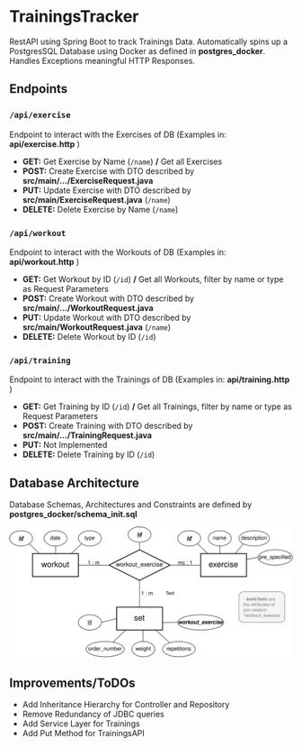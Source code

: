 # TrainingsTracker
RestAPI using Spring Boot to track Trainings Data. Automatically spins up a PostgresSQL
Database using Docker as defined in **postgres_docker**. Handles Exceptions meaningful HTTP 
Responses.

## Endpoints

### `/api/exercise`
Endpoint to interact with the Exercises of DB (Examples in: **api/exercise.http** )
- **GET:** Get Exercise by Name (`/name`) **/** Get all Exercises
- **POST:** Create Exercise with DTO described by **src/main/.../ExerciseRequest.java**
- **PUT:** Update Exercise with DTO described by **src/main/ExerciseRequest.java** (`/name`)
- **DELETE:** Delete Exercise by Name (`/name`)

### `/api/workout`
Endpoint to interact with the Workouts of DB (Examples in: **api/workout.http** )
- **GET:** Get Workout by ID (`/id`) **/** Get all Workouts, filter by name or type as Request Parameters 
- **POST:** Create Workout with DTO described by **src/main/.../WorkoutRequest.java**
- **PUT:** Update Workout with DTO described by **src/main/WorkoutRequest.java** (`/name`)
- **DELETE:** Delete Workout by ID (`/id`)

### `/api/training`
Endpoint to interact with the Trainings of DB (Examples in: **api/training.http** )
- **GET:** Get Training by ID (`/id`) **/** Get all Trainings, filter by name or type as Request Parameters
- **POST:** Create Training with DTO described by **src/main/.../TrainingRequest.java**
- **PUT:** Not Implemented
- **DELETE:** Delete Training by ID (`/id`)

## Database Architecture
Database Schemas, Architectures and Constraints are defined by **postgres_docker/schema_init.sql**

![DB-Diagram](./postgres_docker/db.png)

## Improvements/ToDOs
- Add Inheritance Hierarchy for Controller and Repository
- Remove Redundancy of JDBC queries
- Add Service Layer for Trainings
- Add Put Method for TrainingsAPI
